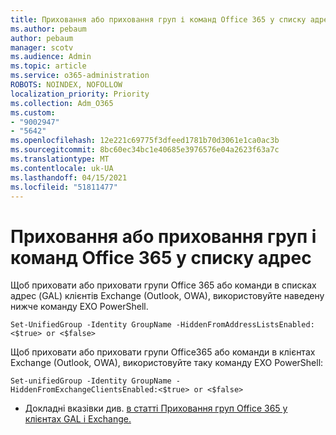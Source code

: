 ```yaml
---
title: Приховання або приховання груп і команд Office 365 у списку адрес
ms.author: pebaum
author: pebaum
manager: scotv
ms.audience: Admin
ms.topic: article
ms.service: o365-administration
ROBOTS: NOINDEX, NOFOLLOW
localization_priority: Priority
ms.collection: Adm_O365
ms.custom:
- "9002947"
- "5642"
ms.openlocfilehash: 12e221c69775f3dfeed1781b70d3061e1ca0ac3b
ms.sourcegitcommit: 8bc60ec34bc1e40685e3976576e04a2623f63a7c
ms.translationtype: MT
ms.contentlocale: uk-UA
ms.lasthandoff: 04/15/2021
ms.locfileid: "51811477"
---
```

# <a name="hide-or-un-hide-office-365-groups-or-teams-from-address-list"></a>Приховання або приховання груп і команд Office 365 у списку адрес

Щоб приховати або приховати групи Office 365 або команди в списках адрес (GAL) клієнтів Exchange (Outlook, OWA), використовуйте наведену нижче команду EXO PowerShell.

`
    Set-UnifiedGroup -Identity GroupName -HiddenFromAddressListsEnabled:<$true> or <$false>
`

Щоб приховати або приховати групи Office365 або команди в клієнтах Exchange (Outlook, OWA), використовуйте таку команду EXO PowerShell:

`
    Set-unifiedGroup -Identity GroupName -HiddenFromExchangeClientsEnabled:<$true> or <$false>
`

- Докладні вказівки див. [в статті Приховання груп Office 365 у клієнтах GAL і Exchange.](https://docs.microsoft.com/schooldatasync/hide-office-365-groups-from-the-gal)
